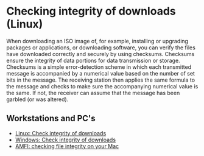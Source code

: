 # Checking integrity of downloads (Linux)

When downloading an ISO image of, for example, installing or upgrading packages or applications, or downloading 
software, you can verify the files have downloaded correctly and securely by using checksums. Checksums ensure the 
integrity of data portions for data transmission or storage. Checksums is a simple error-detection scheme in which 
each transmitted message is accompanied by a numerical value based on the number of set bits in the message. The 
receiving station then applies the same formula to the message and checks to make sure the accompanying numerical 
value is the same. If not, the receiver can assume that the message has been garbled (or was altered).

## Workstations and PC's

* [Linux: Check integrity of downloads](https://linux.tymyrddin.dev/docs/opsec/integrity-downloads)
* [Windows: Check integrity of downloads](https://windows.tymyrddin.dev/docs/opsec/integrity-downloads)
* [AMFI: checking file integrity on your Mac](https://eclecticlight.co/2018/12/29/amfi-checking-file-integrity-on-your-mac/)